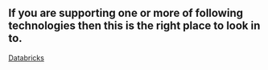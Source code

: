 ## If you are supporting one or more of following technologies then this is the right place to look in to.


[Databricks](https://dev.azure.com/Supportability/Big%20Data/_wiki/wikis/Big-Data.wiki?pagePath=%2FOpen%20Source%20POD%2FHDInsight&pageId=24064&wikiVersion=GBwikiMaster)



